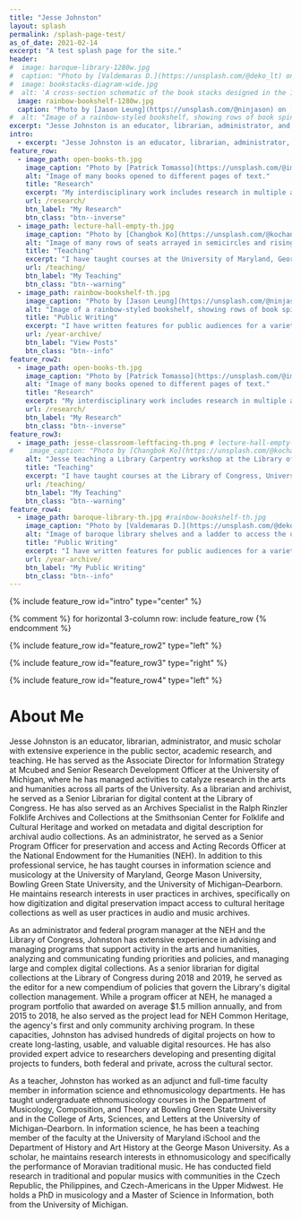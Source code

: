 ```yaml
---
title: "Jesse Johnston"
layout: splash
permalink: /splash-page-test/
as_of_date: 2021-02-14
excerpt: "A test splash page for the site."
header:
#  image: baroque-library-1280w.jpg 
#  caption: "Photo by [Valdemaras D.](https://unsplash.com/@deko_lt) on [Unsplash](https://unsplash.com/s/photos/library)"
#  image: bookstacks-diagram-wide.jpg
#  alt: 'A cross-section schematic of the book stacks designed in the 1890s for the Library of Congress by the Snead & Company Ironworks. Image cropped from "Longitudinal section of north stack, Library of Congress, Washington, D.C. (fig. 4)," Library of Congress ([LCCN 2007682525](https://www.loc.gov/item/2007682525/)).'
  image: rainbow-bookshelf-1280w.jpg
  caption: "Photo by [Jason Leung](https://unsplash.com/@ninjason) on [Unsplash](https://unsplash.com/s/photos/library)"
#  alt: "Image of a rainbow-styled bookshelf, showing rows of book spines with red, yellow, and orange colors."
excerpt: "Jesse Johnston is an educator, librarian, administrator, and music scholar with extensive experience in the public sector, academic research, and teaching."
intro:
  - excerpt: "Jesse Johnston is an educator, librarian, administrator, and music scholar with extensive experience in the public sector, academic research, and teaching."
feature_row:
  - image_path: open-books-th.jpg
    image_caption: "Photo by [Patrick Tomasso](https://unsplash.com/@impatrickt) on [Unsplash](https://unsplash.com/s/photos/library)"
    alt: "Image of many books opened to different pages of text."
    title: "Research"
    excerpt: "My interdisciplinary work includes research in multiple areas, spanning digital preservation, libraries, audio archives, and ethnomusicology."
    url: /research/
    btn_label: "My Research"
    btn_class: "btn--inverse"
  - image_path: lecture-hall-empty-th.jpg
    image_caption: "Photo by [Changbok Ko](https://unsplash.com/@kochangbok) on [Unsplash](https://unsplash.com/s/photos/teaching)"
    alt: "Image of many rows of seats arrayed in semicircles and rising to a far wall. This appears to be an empty lecture hall."
    title: "Teaching"
    excerpt: "I have taught courses at the University of Maryland, George Mason University, Bowling Green State University, and the University of Michigan-Dearborn."
    url: /teaching/
    btn_label: "My Teaching"
    btn_class: "btn--warning"
  - image_path: rainbow-bookshelf-th.jpg
    image_caption: "Photo by [Jason Leung](https://unsplash.com/@ninjason) on [Unsplash](https://unsplash.com/s/photos/library)"
    alt: "Image of a rainbow-styled bookshelf, showing rows of book spines with red, yellow, and orange colors."
    title: "Public Writing"
    excerpt: "I have written features for public audiences for a variety of federal government websites as well as my own blog. These pieces span topics from work in the humanities to data curation, digital preservation, and ethnomusicology."
    url: /year-archive/
    btn_label: "View Posts"
    btn_class: "btn--info"
feature_row2:
  - image_path: open-books-th.jpg
    image_caption: "Photo by [Patrick Tomasso](https://unsplash.com/@impatrickt) on [Unsplash](https://unsplash.com/s/photos/library)"
    alt: "Image of many books opened to different pages of text."
    title: "Research"
    excerpt: "My interdisciplinary work includes research in multiple areas, spanning digital preservation, libraries, audio archives, and ethnomusicology."
    url: /research/
    btn_label: "My Research"
    btn_class: "btn--inverse"
feature_row3:
  - image_path: jesse-classroom-leftfacing-th.png # lecture-hall-empty-th.jpg
#    image_caption: "Photo by [Changbok Ko](https://unsplash.com/@kochangbok) on [Unsplash](https://unsplash.com/s/photos/teaching)"
    alt: "Jesse teaching a Library Carpentry workshop at the Library of Congress for a group of librarians from across the federal government." #"Image of many rows of seats arrayed in semicircles and rising to a far wall. This appears to be an empty lecture hall."
    title: "Teaching"
    excerpt: "I have taught courses at the Library of Congress, University of Maryland College of Information Studies, George Mason University, Bowling Green State University, and the University of Michigan-Dearborn."
    url: /teaching/
    btn_label: "My Teaching"
    btn_class: "btn--warning"
feature_row4:
  - image_path: baroque-library-th.jpg #rainbow-bookshelf-th.jpg
    image_caption: "Photo by [Valdemaras D.](https://unsplash.com/@deko_lt) on [Unsplash](https://unsplash.com/s/photos/library)"
    alt: "Image of baroque library shelves and a ladder to access the upper shelves."
    title: "Public Writing"
    excerpt: "I have written features for public audiences for a variety of federal government websites as well as my own blog. These pieces span topics from work in the humanities to data curation, digital preservation, and ethnomusicology."
    url: /year-archive/
    btn_label: "My Public Writing"
    btn_class: "btn--info"
---
```


{% include feature_row id="intro" type="center" %}

{% comment %}
for horizontal 3-column row: include feature_row
{% endcomment %}

{% include feature_row id="feature_row2" type="left" %}

{% include feature_row id="feature_row3" type="right" %}

{% include feature_row id="feature_row4" type="left" %}

# About Me

<span itemprop="name">Jesse Johnston</span><meta itemprop="description" content="Jesse Johnston is a cultural heritage professional, an educator, administrator, and musicologist who has extensive experience in the public and university sectors. He has extensive experience in the public sector as a funder and a federal program manager, as well as more than a decade of experience teaching archives and music in higher education. His research interests include performance studies, archives, postsocialism, musical instruments, musical exchange via digital media, music librarianship, and digital preservation and curation."><meta itemprop="duns" content="078589170"/><meta itemprop="naics" content="519120"/><meta itemprop="email" content="jj@jesseajohnston.net"/> is an educator, librarian, administrator, and music scholar with extensive experience in the public sector, academic research, and teaching. He has served as the <span itemprop="jobTitle">Associate Director for Information Strategy at Mcubed</span> and Senior Research Development Officer at the University of Michigan<meta itemprop="worksFor" content="University of Michigan"/>, where he has managed activities to catalyze research in the arts and humanities across all parts of the University. As a librarian and archivist, he served as a Senior Librarian for digital content <meta itemprop="jobTitle" content="Senior Digital Collections Specialist"/> at the <span itemprop="affiliation">Library of Congress</span>. He has also served as an <span itemprop="jobTitle">Archives Specialist</span> in the Ralph Rinzler Folklife Archives and Collections at the <span itemprop="affiliation">Smithsonian Center for Folklife and Cultural Heritage</span><meta itemprop="affiliation" content="Smithsonian Institution"/> and worked on metadata and digital description for archival audio collections. As an administrator, he served as a Senior Program Officer for preservation and access and Acting Records Officer at the <span itemprop="affiliation">National Endowment for the Humanities</span> (NEH). In addition to this professional service, he has taught courses in information science and musicology at the University of Maryland<meta itemprop="affiliation" content="University of Maryland"/>, George Mason University, Bowling Green State University, and the University of Michigan&ndash;Dearborn. He maintains research interests in user practices in archives, specifically on how digitization and digital preservation impact access to cultural heritage collections as well as user practices in audio and music archives.

As an administrator and federal program manager at the NEH and the Library of Congress, Johnston has extensive experience in advising and managing programs that support activity in the arts and humanities, analyzing and communicating funding priorities and policies, and managing large and complex digital collections. As a senior librarian for digital collections at the Library of Congress during 2018 and 2019, he served as the editor for a new compendium of policies that govern the Library's digital collection management. While a program officer at NEH, he managed a program portfolio that awarded on average $1.5 million annually, and from 2015 to 2018, he also served as the project lead for NEH Common Heritage, the agency's first and only community archiving program. In these capacities, Johnston has advised hundreds of digital projects on how to create long-lasting, usable, and valuable digital resources. He has also provided expert advice to researchers developing and presenting digital projects to funders, both federal and private, across the cultural sector.  

As a teacher, Johnston has worked as an adjunct and full-time faculty member in information science and ethnomusicology departments. He has taught undergraduate ethnomusicology courses in the Department of Musicology, Composition, and Theory at <span itemprop="affiliation">Bowling Green State University</span> and in the College of Arts, Sciences, and Letters at the <span itemprop="affiliation">University of Michigan&ndash;Dearborn</span>. In information science, he has been a teaching member of the faculty at the University of Maryland iSchool<meta itemprop="affiliation" content="University of Maryland"/> and the Department of History and Art History at the George Mason University. As a scholar, he maintains research interests in ethnomusicology and specifically the performance of Moravian traditional music. He has conducted field research in traditional and popular musics with communities in the Czech Republic, the Philippines, and Czech-Americans in the Upper Midwest. He holds a PhD in musicology and a Master of Science in Information, both from the <span itemprop="alumniOf">University of Michigan</span><meta itemprop="affiliation" content="University of Michigan"/><meta itemprop="alumniOf" content="University of Michigan School of Information"/><meta itemprop="alumniOf" content="Interlochen Arts Academy"/><meta itemprop="url" content="http://www.jesseajohnston.net/"><meta itemprop="url" content="http://www.linkedin.com/in/jesseajohnston">.